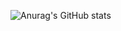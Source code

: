 ![Anurag's GitHub stats](https://github-readme-stats.vercel.app/api?username=chominky&show_icons=true&theme=radical)
